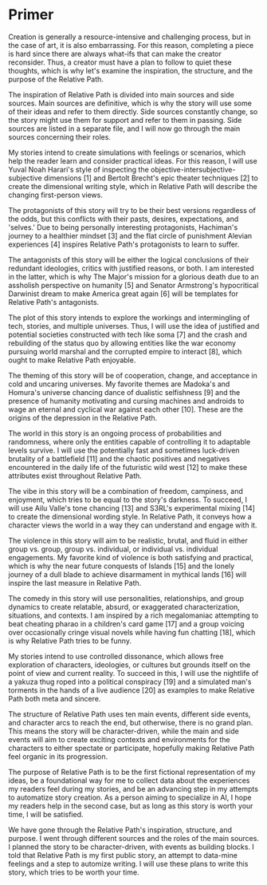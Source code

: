# Primer

Creation is generally a resource-intensive and challenging process, but in the case of art, it is also embarrassing. For this reason, completing a piece is hard since there are always what-ifs that can make the creator reconsider. Thus, a creator must have a plan to follow to quiet these thoughts, which is why let's examine the inspiration, the structure, and the purpose of the Relative Path.

The inspiration of Relative Path is divided into main sources and side sources. Main sources are definitive, which is why the story will use some of their ideas and refer to them directly. Side sources constantly change, so the story might use them for support and refer to them in passing. Side sources are listed in a separate file, and I will now go through the main sources concerning their roles.

My stories intend to create simulations with feelings or scenarios, which help the reader learn and consider practical ideas. For this reason, I will use Yuval Noah Harari's style of inspecting the objective-intersubjective-subjective dimensions [1] and Bertolt Brecht's epic theater techniques [2] to create the dimensional writing style, which in Relative Path will describe the changing first-person views.

The protagonists of this story will try to be their best versions regardless of the odds, but this conflicts with their pasts, desires, expectations, and 'selves.' Due to being personally interesting protagonists, Hachiman's journey to a healthier mindset [3] and the flat circle of punishment Alevian experiences [4] inspires Relative Path's protagonists to learn to suffer.   

The antagonists of this story will be either the logical conclusions of their redundant ideologies, critics with justified reasons, or both. I am interested in the latter,  which is why The Major's mission for a glorious death due to an assholish perspective on humanity [5] and Senator Armstrong's hypocritical Darwinist dream to make America great again [6] will be templates for Relative Path's antagonists.

The plot of this story intends to explore the workings and intermingling of tech, stories, and multiple universes. Thus, I will use the idea of justified and potential societies constructed with tech like soma [7] and the crash and rebuilding of the status quo by allowing entities like the war economy pursuing world marshal and the corrupted empire to interact [8], which ought to make Relative Path enjoyable.    

The theming of this story will be of cooperation, change, and acceptance in cold and uncaring universes. My favorite themes are Madoka's and Homura's universe chancing dance of dualistic selfishness [9] and the presence of humanity motivating and cursing machines and androids to wage an eternal and cyclical war against each other [10]. These are the origins of the depression in the Relative Path.    

The world in this story is an ongoing process of probabilities and randomness, where only the entities capable of controlling it to adaptable levels survive. I will use the potentially fast and sometimes luck-driven brutality of a battlefield [11] and the chaotic positives and negatives encountered in the daily life of the futuristic wild west [12] to make these attributes exist throughout Relative Path.      

The vibe in this story will be a combination of freedom, campiness, and enjoyment, which tries to be equal to the story's darkness. To succeed, I will use Ailu Valle's tone chancing [13] and S3RL's experimental mixing [14] to create the dimensional wording style. In Relative Path, it conveys how a character views the world in a way they can understand and engage with it.

The violence in this story will aim to be realistic, brutal, and fluid in either group vs. group, group vs. individual, or individual vs. individual engagements. My favorite kind of violence is both satisfying and practical, which is why the near future conquests of Islands [15] and the lonely journey of a dull blade to achieve disarmament in mythical lands [16] will inspire the last measure in Relative Path.       

The comedy in this story will use personalities, relationships, and group dynamics to create relatable, absurd, or exaggerated characterization, situations, and contexts. I am inspired by a rich megalomaniac attempting to beat cheating pharao in a children's card game [17] and a group voicing over occasionally cringe visual novels while having fun chatting [18], which is why Relative Path tries to be funny.     

My stories intend to use controlled dissonance, which allows free exploration of characters, ideologies, or cultures but grounds itself on the point of view and current reality. To succeed in this, I will use the nightlife of a yakuza thug roped into a political conspiracy [19] and a simulated man's torments in the hands of a live audience [20] as examples to make Relative Path both meta and sincere. 

The structure of Relative Path uses ten main events, different side events, and character arcs to reach the end, but otherwise, there is no grand plan. This means the story will be character-driven, while the main and side events will aim to create exciting contexts and environments for the characters to either spectate or participate, hopefully making Relative Path feel organic in its progression.

The purpose of Relative Path is to be the first fictional representation of my ideas, be a foundational way for me to collect data about the experiences my readers feel during my stories, and be an advancing step in my attempts to automatize story creation. As a person aiming to specialize in AI, I hope my readers help in the second case, but as long as this story is worth your time, I will be satisfied.

We have gone through the Relative Path's inspiration, structure, and purpose. I went through different sources and the roles of the main sources. I planned the story to be character-driven, with events as building blocks. I told that Relative Path is my first public story, an attempt to data-mine feelings and a step to automize writing. I will use these plans to write this story, which tries to be worth your time.
